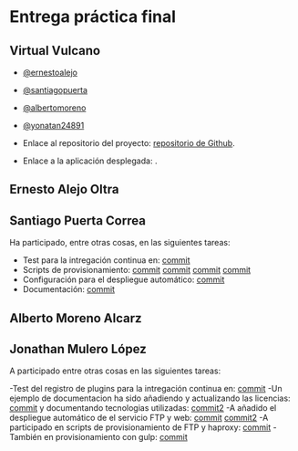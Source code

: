 
Entrega práctica final
======================

Virtual Vulcano
---------------

- [@ernestoalejo](https://github.com/ernestoalejo)
- [@santiagopuerta](https://github.com/santiagopuerta)
- [@albertomoreno](https://github.com/albertomoreno)
- [@yonatan24891](https://github.com/yonatan24891)

- Enlace al repositorio del proyecto: [repositorio de Github](https://github.com/ernestoalejo/virtual-vulcano).
- Enlace a la aplicación desplegada: [](http://croqueta.cloudapp.net:80).


Ernesto Alejo Oltra
--------------------

Santiago Puerta Correa
-----------------------

Ha participado, entre otras cosas, en las siguientes tareas:

- Test para la intregación continua en: [commit](https://github.com/ernestoalejo/virtual-vulcano/commit/669ab9aea6b299161490389fc6b78dc28f1ede26)
- Scripts de provisionamiento: [commit](https://github.com/ernestoalejo/virtual-vulcano/commit/7c95deccf6afa75a3ca2541865e755e60bebb25e) [commit](https://github.com/ernestoalejo/virtual-vulcano/commit/c7df6cfb30d0b1dac7f4336df5c81175d9209f95) [commit](https://github.com/ernestoalejo/virtual-vulcano/commit/9ee63684668b56020364e18393c7da4b36b3d1d2) [commit](https://github.com/ernestoalejo/virtual-vulcano/commit/cc0c5664b33a01a1eb993976f643ba662a5a67e3)
- Configuración para el despliegue automático: [commit](https://github.com/ernestoalejo/virtual-vulcano/commit/84a5167be0ce610eb4c648d2bc7661bdf241bfda)
- Documentación: [commit](https://github.com/ernestoalejo/virtual-vulcano/commit/985c40a80680fb6941d45d94abca92f44cb1e4bc)


Alberto Moreno Alcarz
-----------------------

Jonathan Mulero López
----------------------

A participado entre otras cosas en las siguientes tareas:

-Test del registro de plugins para la intregación continua en: [commit](https://github.com/ernestoalejo/virtual-vulcano/commit/a0d79d40775555ea1cb1c1a4a92f6244c1769429)
-Un ejemplo de documentacion ha sido añadiendo y actualizando las licencias: [commit](https://github.com/ernestoalejo/virtual-vulcano/commit/90438050431ccf4cc6b8dffdc12b8f12a13ed01e)
y documentando tecnologias utilizadas: [commit2](https://github.com/ernestoalejo/virtual-vulcano/commit/1cdc7f69b7071c4357de644185866c41d77b858f)
-A añadido el despliegue automático de el servicio FTP y web: [commit](https://github.com/ernestoalejo/virtual-vulcano/commit/83df80c9ed63915cec56cd12b35c11fa933ea8bc)
[commit2](https://github.com/ernestoalejo/virtual-vulcano/commit/b68d9b0440f4ae43c5c43dcd5da4d67e54d5e403)
-A participado en scripts de provisionamiento de FTP y haproxy: [commit](08585375916f34bab43f3a1cbba7a9da5ec82396)
-También en provisionamiento con gulp: [commit](https://github.com/ernestoalejo/virtual-vulcano/commit/07d5dd69c3e4beb2b519de9274d98ef7a6c414de)



